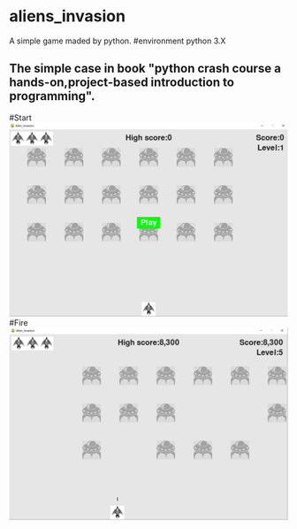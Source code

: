 # aliens_invasion
A simple game maded by python.
#environment
python 3.X

## The simple case in book "python crash course a hands-on,project-based introduction to programming".
#Start
![run1](https://github.com/songkai2020/aliens_invasion/blob/main/images/1.png)
#Fire
![run2](https://github.com/songkai2020/aliens_invasion/blob/main/images/2.png)
